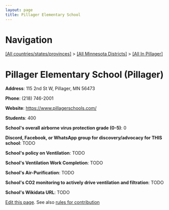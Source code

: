 ```yaml
---
layout: page
title: Pillager Elementary School
---
```

# Navigation

[[All countries/states/provinces]](../../..) > [[All Minnesota Districts]](../..) > [[All In Pillager]](..)

# Pillager Elementary School (Pillager)

**Address**: 115 2nd St W, Pillager, MN 56473

**Phone**: (218) 746-2001

**Website**: <https://www.pillagerschools.com/>

**Students**: 400

**School's overall airborne virus protection grade (0-5)**: 0

**Discord, Facebook, or WhatsApp group for discovery/advocacy for THIS school**: TODO

**School's policy on Ventilation**: TODO

**School's Ventilation Work Completion**: TODO

**School's Air-Purification**: TODO

**School's CO2 monitoring to actively drive ventilation and filtration**: TODO

**School's Wikidata URL**: TODO


[Edit this page](https://github.com/ventilate-schools/MN/edit/main/./Pillager/Pillager_Elementary_School.md). See also [rules for contribution](../../../contribution-rules/)